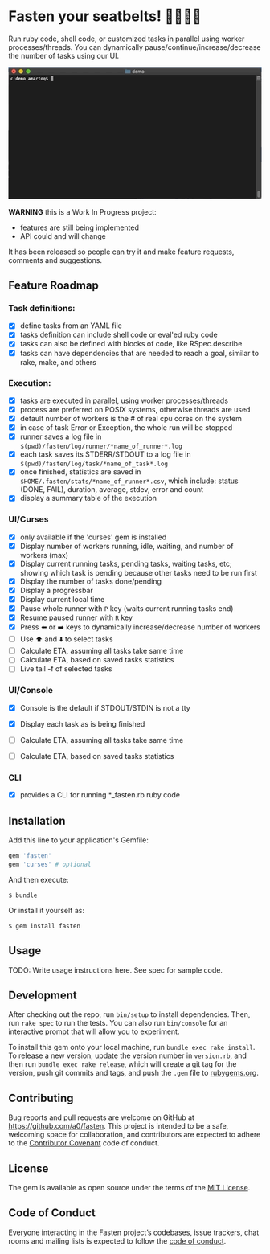 # Fasten your seatbelts! 💺💺💺💺

Run ruby code, shell code, or customized tasks in parallel using worker processes/threads. You can dynamically pause/continue/increase/decrease the number of tasks using our UI.

![](demo/demo.gif)

**WARNING** this is a Work In Progress project:
- features are still being implemented
- API could and will change

It has been released so people can try it and make feature requests, comments and suggestions.

## Feature Roadmap

### Task definitions:
- [x] define tasks from an YAML file
- [x] tasks definition can include shell code or eval'ed ruby code
- [x] tasks can also be defined with blocks of code, like RSpec.describe
- [x] tasks can have dependencies that are needed to reach a goal, similar to rake, make, and others

### Execution:
- [x] tasks are executed in parallel, using worker processes/threads
- [x] process are preferred on POSIX systems, otherwise threads are used
- [x] default number of workers is the # of real cpu cores on the system
- [x] in case of task Error or Exception, the whole run will be stopped
- [x] runner saves a log file in `$(pwd)/fasten/log/runner/*name_of_runner*.log`
- [x] each task saves its STDERR/STDOUT to a log file in `$(pwd)/fasten/log/task/*name_of_task*.log`
- [x] once finished, statistics are saved in `$HOME/.fasten/stats/*name_of_runner*.csv`, which include: status (DONE, FAIL), duration, average, stdev, error and count
- [x] display a summary table of the execution

### UI/Curses
- [x] only available if the 'curses' gem is installed
- [x] Display number of workers running, idle, waiting, and number of workers (max)
- [x] Display current running tasks, pending tasks, waiting tasks, etc; showing which task is pending because other tasks need to be run first
- [x] Display the number of tasks done/pending
- [x] Display a progressbar
- [x] Display current local time
- [x] Pause whole runner with `P` key (waits current running tasks end)
- [x] Resume paused runner with `R` key
- [x] Press ⬅️ or ➡️ keys to dynamically increase/decrease number of workers
- [ ] Use ⬆️ and ⬇️ to select tasks
- [ ] Calculate ETA, assuming all tasks take same time
- [ ] Calculate ETA, based on saved tasks statistics
- [ ] Live tail -f of selected tasks

### UI/Console
- [x] Console is the default if STDOUT/STDIN is not a tty
- [x] Display each task as is being finished
- [ ] Calculate ETA, assuming all tasks take same time
- [ ] Calculate ETA, based on saved tasks statistics


### CLI
- [x] provides a CLI for running *_fasten.rb ruby code


## Installation

Add this line to your application's Gemfile:

```ruby
gem 'fasten'
gem 'curses' # optional
```

And then execute:

    $ bundle

Or install it yourself as:

    $ gem install fasten

## Usage

TODO: Write usage instructions here. See spec for sample code.

## Development

After checking out the repo, run `bin/setup` to install dependencies. Then, run `rake spec` to run the tests. You can also run `bin/console` for an interactive prompt that will allow you to experiment.

To install this gem onto your local machine, run `bundle exec rake install`. To release a new version, update the version number in `version.rb`, and then run `bundle exec rake release`, which will create a git tag for the version, push git commits and tags, and push the `.gem` file to [rubygems.org](https://rubygems.org).

## Contributing

Bug reports and pull requests are welcome on GitHub at https://github.com/a0/fasten. This project is intended to be a safe, welcoming space for collaboration, and contributors are expected to adhere to the [Contributor Covenant](http://contributor-covenant.org) code of conduct.

## License

The gem is available as open source under the terms of the [MIT License](https://opensource.org/licenses/MIT).

## Code of Conduct

Everyone interacting in the Fasten project’s codebases, issue trackers, chat rooms and mailing lists is expected to follow the [code of conduct](https://github.com/a0/fasten/blob/master/CODE_OF_CONDUCT.md).

